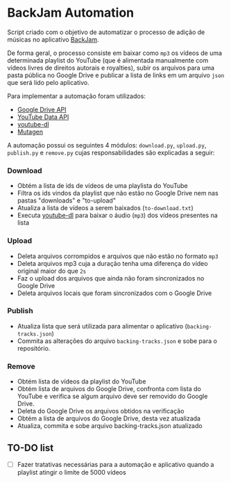 # BackJam Automation

Script criado com o objetivo de automatizar o processo de adição de músicas no aplicativo [BackJam](https://play.google.com/store/apps/details?id=com.backing).

De forma geral, o processo consiste em baixar como `mp3` os vídeos de uma determinada playlist do YouTube (que é alimentada manualmente com vídeos livres de direitos autorais e royalties), subir os arquivos para uma pasta pública no Google Drive e publicar a lista de links em um arquivo `json` que será lido pelo aplicativo.

Para implementar a automação foram utilizados:
- [Google Drive API](https://developers.google.com/drive/api/v3/about-sdk) 
- [YouTube Data API](https://developers.google.com/youtube/v3)
- [youtube-dl](https://youtube-dl.org/)
- [Mutagen](https://github.com/mutagen-io/mutagen)

A automação possui os seguintes 4 módulos: `download.py`, `upload.py`, `publish.py` e `remove.py` cujas responsabilidades são explicadas a seguir:

### Download
- Obtém a lista de ids de vídeos de uma playlista do YouTube
- Filtra os ids vindos da playlist que não estão no Google Drive nem nas pastas "downloads" e "to-upload"
- Atualiza a lista de vídeos a serem baixados (`to-download.txt`)
- Executa [youtube-dl](https://youtube-dl.org/) para baixar o áudio (`mp3`) dos vídeos presentes na lista

### Upload
- Deleta arquivos corrompidos e arquivos que não estão no formato `mp3`
- Deleta arquivos mp3 cuja a duração tenha uma diferença do vídeo original maior do que `2s` 
- Faz o upload dos arquivos que ainda não foram sincronizados no Google Drive
- Deleta arquivos locais que foram sincronizados com o Google Drive

### Publish
- Atualiza lista que será utilizada para alimentar o aplicativo (`backing-tracks.json`)
- Commita as alterações do arquivo `backing-tracks.json` e sobe para o repositório.

### Remove
- Obtém lista de vídeos da playlist do YouTube
- Obtém lista de arquivos do Google Drive, confronta com lista do YouTube e verifica se algum arquivo deve ser removido do Google Drive.
- Deleta do Google Drive os arquivos obtidos na verificação
- Obtém a lista de arquivos do Google Drive, desta vez atualizada
- Atualiza, commita e sobe arquivo backing-tracks.json atualizado

## TO-DO list
- [ ] Fazer tratativas necessárias para a automação e aplicativo quando a playlist atingir o limite de 5000 vídeos
